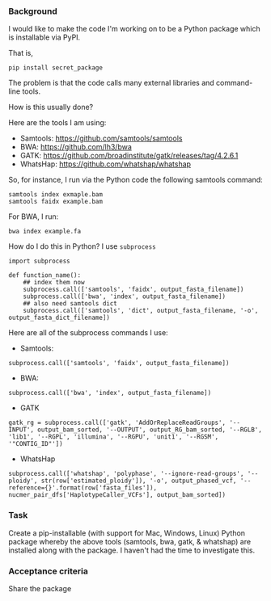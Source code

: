 
### Background

I would like to make the code I'm working on to be a Python package which is installable via PyPI. 

That is, 

```
pip install secret_package
```

The problem is that the code calls many external libraries and command-line tools. 


How is this usually done?

Here are the tools I am using:

* Samtools: https://github.com/samtools/samtools
* BWA: https://github.com/lh3/bwa
* GATK: https://github.com/broadinstitute/gatk/releases/tag/4.2.6.1
* WhatsHap: https://github.com/whatshap/whatshap

So, for instance, I run via the Python code the following samtools command:

```
samtools index exmaple.bam
samtools faidx example.bam
```

For BWA, I run:

```
bwa index example.fa
```

How do I do this in Python? I use `subprocess`

```
import subprocess

def function_name():
	## index them now
	subprocess.call(['samtools', 'faidx', output_fasta_filename])  
	subprocess.call(['bwa', 'index', output_fasta_filename])  	
	## also need samtools dict
	subprocess.call(['samtools', 'dict', output_fasta_filename, '-o', output_fasta_dict_filename])
```

Here are all of the subprocess commands I use:

* Samtools: 

```
subprocess.call(['samtools', 'faidx', output_fasta_filename])  
```

* BWA: 
```
subprocess.call(['bwa', 'index', output_fasta_filename])  	
```

* GATK

```
gatk_rg = subprocess.call(['gatk', 'AddOrReplaceReadGroups', '--INPUT', output_bam_sorted, '--OUTPUT', output_RG_bam_sorted, '--RGLB', 'lib1', '--RGPL', 'illumina', '--RGPU', 'unit1', '--RGSM', '"CONTIG_ID"'])
```

* WhatsHap

```
subprocess.call(['whatshap', 'polyphase', '--ignore-read-groups', '--ploidy', str(row['estimated_ploidy']), '-o', output_phased_vcf, '--reference={}'.format(row['fasta_files']), nucmer_pair_dfs['HaplotypeCaller_VCFs'], output_bam_sorted])
```

### Task

Create a pip-installable (with support for Mac, Windows, Linux) Python package whereby the above tools (samtools, bwa, gatk, & whatshap) are installed along with the package. I haven't had the time to investigate this. 

### Acceptance criteria 
Share the package 

